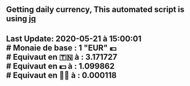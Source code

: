 ## Getting daily currency, This automated script is using [jq](https://stedolan.github.io/jq/)
## Last Update:  2020-05-21 à 15:00:01 </br># Monaie de base : 1 "EUR" 💶 </br> # Equivaut en 🇹🇳 à :  3.171727 </br> # Equivaut en 💵 à : 1.099862</br> # Equivaut en 🐱‍💻 à :  0.000118

